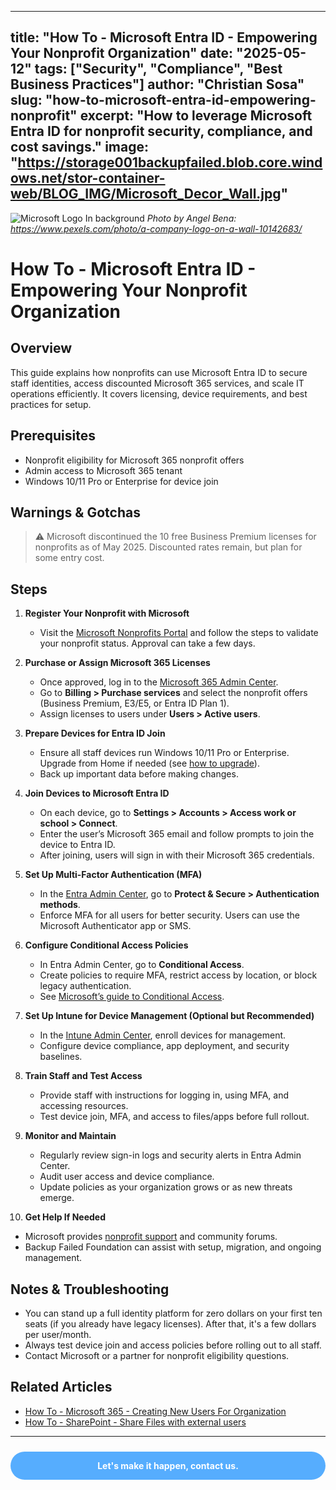 
---
title: "How To - Microsoft Entra ID - Empowering Your Nonprofit Organization"
date: "2025-05-12"
tags: ["Security", "Compliance", "Best Business Practices"]
author: "Christian Sosa"
slug: "how-to-microsoft-entra-id-empowering-nonprofit"
excerpt: "How to leverage Microsoft Entra ID for nonprofit security, compliance, and cost savings."
image: "https://storage001backupfailed.blob.core.windows.net/stor-container-web/BLOG_IMG/Microsoft_Decor_Wall.jpg"
---

![Microsoft Logo In background](https://storage001backupfailed.blob.core.windows.net/stor-container-web/BLOG_IMG/Microsoft_Decor_Wall.jpg)
*Photo by Angel Bena: https://www.pexels.com/photo/a-company-logo-on-a-wall-10142683/*

# How To - Microsoft Entra ID - Empowering Your Nonprofit Organization

## Overview

This guide explains how nonprofits can use Microsoft Entra ID to secure staff identities, access discounted Microsoft 365 services, and scale IT operations efficiently. It covers licensing, device requirements, and best practices for setup.

## Prerequisites

- Nonprofit eligibility for Microsoft 365 nonprofit offers
- Admin access to Microsoft 365 tenant
- Windows 10/11 Pro or Enterprise for device join

## Warnings & Gotchas

> ⚠️ Microsoft discontinued the 10 free Business Premium licenses for nonprofits as of May 2025. Discounted rates remain, but plan for some entry cost.

## Steps

1. **Register Your Nonprofit with Microsoft**
   - Visit the [Microsoft Nonprofits Portal](https://nonprofit.microsoft.com/) and follow the steps to validate your nonprofit status. Approval can take a few days.

2. **Purchase or Assign Microsoft 365 Licenses**
   - Once approved, log in to the [Microsoft 365 Admin Center](https://admin.microsoft.com/).
   - Go to **Billing > Purchase services** and select the nonprofit offers (Business Premium, E3/E5, or Entra ID Plan 1).
   - Assign licenses to users under **Users > Active users**.

3. **Prepare Devices for Entra ID Join**
   - Ensure all staff devices run Windows 10/11 Pro or Enterprise. Upgrade from Home if needed (see [how to upgrade](https://support.microsoft.com/en-us/windows/upgrade-windows-home-to-windows-pro-ef34d520-e73f-3198-c525-d1a218cc2818)).
   - Back up important data before making changes.

4. **Join Devices to Microsoft Entra ID**
   - On each device, go to **Settings > Accounts > Access work or school > Connect**.
   - Enter the user’s Microsoft 365 email and follow prompts to join the device to Entra ID.
   - After joining, users will sign in with their Microsoft 365 credentials.

5. **Set Up Multi-Factor Authentication (MFA)**
   - In the [Entra Admin Center](https://entra.microsoft.com/), go to **Protect & Secure > Authentication methods**.
   - Enforce MFA for all users for better security. Users can use the Microsoft Authenticator app or SMS.

6. **Configure Conditional Access Policies**
   - In Entra Admin Center, go to **Conditional Access**.
   - Create policies to require MFA, restrict access by location, or block legacy authentication.
   - See [Microsoft’s guide to Conditional Access](https://learn.microsoft.com/en-us/azure/active-directory/conditional-access/overview).

7. **Set Up Intune for Device Management (Optional but Recommended)**
   - In the [Intune Admin Center](https://intune.microsoft.com/), enroll devices for management.
   - Configure device compliance, app deployment, and security baselines.

8. **Train Staff and Test Access**
   - Provide staff with instructions for logging in, using MFA, and accessing resources.
   - Test device join, MFA, and access to files/apps before full rollout.

9. **Monitor and Maintain**
   - Regularly review sign-in logs and security alerts in Entra Admin Center.
   - Audit user access and device compliance.
   - Update policies as your organization grows or as new threats emerge.

10. **Get Help If Needed**
   - Microsoft provides [nonprofit support](https://nonprofit.microsoft.com/support) and community forums.
   - Backup Failed Foundation can assist with setup, migration, and ongoing management.

## Notes & Troubleshooting

- You can stand up a full identity platform for zero dollars on your first ten seats (if you already have legacy licenses). After that, it's a few dollars per user/month.
- Always test device join and access policies before rolling out to all staff.
- Contact Microsoft or a partner for nonprofit eligibility questions.

## Related Articles

- [How To - Microsoft 365 - Creating New Users For Organization](./How-To-Create-New-Users-For-Organization.md)
- [How To - SharePoint - Share Files with external users](./How-To-SharePoint-Share-Files-From-Windows-Explorer.md)

---

<div style="background-color:rgba(46, 154, 255, 0.8); padding: 1em; margin: 1.5rem auto; border-radius: 25px; text-align: center; max-width: 600px; transition: background-color 0.3s ease;" onmouseover="this.style.backgroundColor='rgba(37, 99, 235, 0.9)';" onmouseout="this.style.backgroundColor='rgba(46, 154, 255, 0.8)';">
    <strong><a href="https://backupfailed.com/contact/" style="color: white; text-decoration: none;">Let's make it happen, contact us.</a></strong>
</div>
